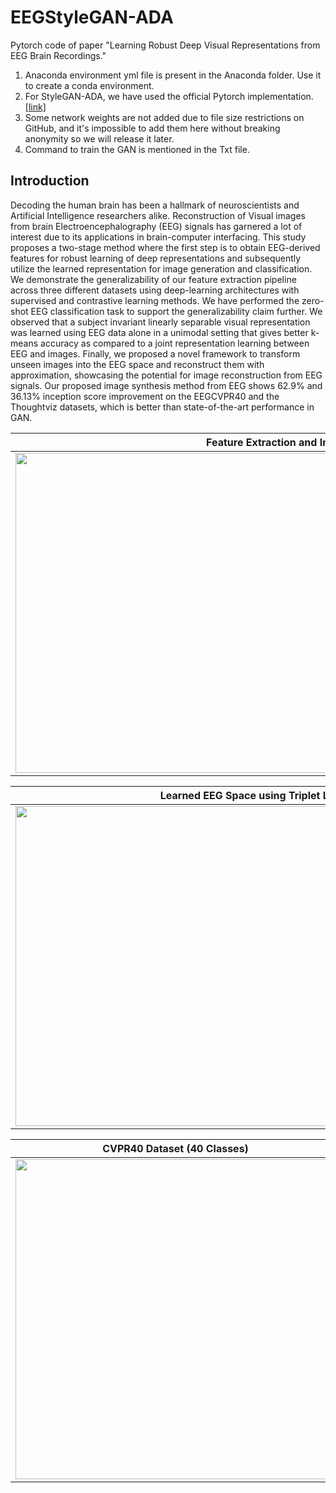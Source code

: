 # EEGStyleGAN-ADA
Pytorch code of paper "Learning Robust Deep Visual Representations from EEG Brain Recordings."

1. Anaconda environment yml file is present in the Anaconda folder. Use it to create a conda environment.
2. For StyleGAN-ADA, we have used the official Pytorch implementation. [[link]](https://github.com/NVlabs/stylegan2-ada-pytorch)
3. Some network weights are not added due to file size restrictions on GitHub, and it's impossible to add them here without breaking anonymity so we will release it later.
4. Command to train the GAN is mentioned in the Txt file.

## Introduction

Decoding the human brain has been a hallmark of neuroscientists and Artificial Intelligence researchers alike. Reconstruction of Visual images from brain Electroencephalography (EEG) signals has garnered a lot of interest due to its applications in brain-computer interfacing. This study proposes a two-stage method where the first step is to obtain EEG-derived features for robust learning of deep representations and subsequently utilize the learned representation for image generation and classification. We demonstrate the generalizability of our feature extraction pipeline across three different datasets using deep-learning architectures with supervised and contrastive learning methods. We have performed the zero-shot EEG classification task to support the generalizability claim further. We observed that a subject invariant linearly separable visual representation was learned using EEG data alone in a unimodal setting that gives better k-means accuracy as compared to a joint representation learning between EEG and images. Finally, we proposed a novel framework to transform unseen images into the EEG space and reconstruct them with approximation, showcasing the potential for image reconstruction from EEG signals. Our proposed image synthesis method from EEG shows 62.9% and 36.13% inception score improvement on the EEGCVPR40 and the Thoughtviz datasets, which is better than state-of-the-art performance in GAN.

| Feature Extraction and Image Synthesis Architecture  |
|---|
| <img src="https://github.com/prajwalsingh/EEGStyleGAN-ADA/blob/main/images/architecture.png" width="1024px" height="512px"/>  |

| Learned EEG Space using Triplet Loss with LSTM and CNN Architecture  |
|---|
| <img src="https://github.com/prajwalsingh/EEGStyleGAN-ADA/blob/main/images/eegspace.png" width="1024px" height="512px"/>  |

| CVPR40 Dataset (40 Classes)  | ThoughtViz Dataset (10 Classes) |
|---|---|
| <img src="https://github.com/prajwalsingh/EEGStyleGAN-ADA/blob/main/images/seed0000-min.png" width="512px" height="512px"/>  | <img src="https://github.com/prajwalsingh/EEGStyleGAN-ADA/blob/main/images/fakes005725-min.png" width="512px" height="512px"/>  |
